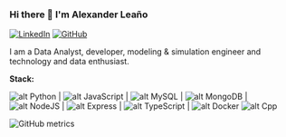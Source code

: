 ### Hi there 👋 I'm Alexander Leaño


[![LinkedIn](https://img.shields.io/badge/linkedin-%230077B5.svg?style=flat-square&logo=linkedin&logoColor=white)](https://www.linkedin.com/in/alexandernelsonleano)
[![GitHub](https://img.shields.io/badge/github-%23121011.svg?style=flat-square&logo=github&logoColor=white)](https://github.com/LeanoA)

I am a Data Analyst, developer, modeling & simulation engineer and technology and data enthusiast.

**Stack:**

![alt Python](https://img.shields.io/badge/-Python-4B8BBE?logo=python&logoColor=white&style=plastic) |
![alt JavaScript](https://img.shields.io/badge/-JavaScript-f0db4f?logo=javascript&logoColor=white&style=plastic) |
![alt MySQL](https://img.shields.io/badge/-MySQL-00758F?logo=mysql&logoColor=white&style=plastic) |
![alt MongoDB](https://img.shields.io/badge/-MongoDB-white?logo=mongodb&logoColor=4DB33D&style=plastic) |
![alt NodeJS](https://img.shields.io/badge/-NodeJS-68A063?logo=nodedotjs&logoColor=303030&style=plastic) |
![alt Express](https://img.shields.io/badge/-Express-68A063?logo=express&logoColor=303030&style=plastic) |
![alt TypeScript](https://img.shields.io/badge/-TypeScript-ffffff?logo=typescript&logoColor=007acc&style=plastic) |
![alt Docker](https://img.shields.io/badge/-Docker-ffffff?logo=docker&logoColor=0db7ed&style=plastic)
![alt Cpp](https://img.shields.io/badge/C%2B%2B-00599C?style=plastic&logo=c%2B%2B&logoColor=white)


![GitHub metrics](https://metrics.lecoq.io/leanoa)


<!--
**LeanoA/LeanoA** is a ✨ _special_ ✨ repository because its `README.md` (this file) appears on your GitHub profile.

Here are some ideas to get you started:

- 🔭 I’m currently working on ...
- 🌱 I’m currently learning ...
- 👯 I’m looking to collaborate on ...
- 🤔 I’m looking for help with ...
- 💬 Ask me about ...
- 📫 How to reach me: ...
- 😄 Pronouns: ...
- ⚡ Fun fact: ...
-->

